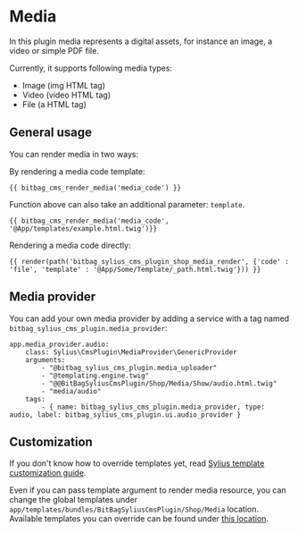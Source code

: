 # Media

In this plugin media represents a digital assets, for instance an image, a video or simple PDF file.

Currently, it supports following media types:

- Image (img HTML tag)
- Video (video HTML tag)
- File (a HTML tag)

## General usage

You can render media in two ways:

By rendering a media code template:

```twig
{{ bitbag_cms_render_media('media_code') }}
```
Function above can also take an additional parameter: `template`.

```twig
{{ bitbag_cms_render_media('media_code', '@App/templates/example.html.twig')}}
```

Rendering a media code directly:

```twig
{{ render(path('bitbag_sylius_cms_plugin_shop_media_render', {'code' : 'file', 'template' : '@App/Some/Template/_path.html.twig'})) }}
```

## Media provider

You can add your own media provider by adding a service with a tag named `bitbag_sylius_cms_plugin.media_provider`:

```twig
app.media_provider.audio:
    class: Sylius\CmsPlugin\MediaProvider\GenericProvider
    arguments:
        - "@bitbag_sylius_cms_plugin.media_uploader"
        - "@templating.engine.twig"
        - "@@BitBagSyliusCmsPlugin/Shop/Media/Show/audio.html.twig"
        - "media/audio"
    tags:
        - { name: bitbag_sylius_cms_plugin.media_provider, type: audio, label: bitbag_sylius_cms_plugin.ui.audio_provider }
```

## Customization

If you don't know how to override templates yet,
read [Sylius template customization guide](http://docs.sylius.org/en/latest/customization/template.html).

Even if you can pass template argument to render media resource, you can change the global templates under `app/templates/bundles/BitBagSyliusCmsPlugin/Shop/Media` location.
Available templates you can override can be found under [this location](../src/Resources/views/Shop/Media).
